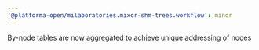 ```yaml
---
'@platforma-open/milaboratories.mixcr-shm-trees.workflow': minor
---
```


By-node tables are now aggregated to achieve unique addressing of nodes
